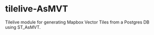 # tilelive-AsMVT

Tilelive module for generating Mapbox Vector Tiles from a Postgres DB using ST_AsMVT.
